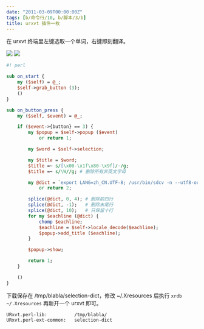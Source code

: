```yaml
---
date: "2011-03-09T00:00:00Z"
tags: [b/命令行/10, b/脚本/3/b]
title: urxvt 插件一枚
---
```


在 urxvt 终端里左键选取一个单词，右键即刻翻译。

![](https://lh4.googleusercontent.com/_oKL9t7fM3TU/TXcdBz2BcPI/AAAAAAAABQY/uIOdYP_TAxs/selection-dict-1.png)
![](https://lh3.googleusercontent.com/_oKL9t7fM3TU/TXcdB6vwUTI/AAAAAAAABQU/ngLXf0LsS24/selection-dict-3.png)

```perl
#! perl

sub on_start {
    my ($self) = @_;
    $self->grab_button (3);
    ()
}

sub on_button_press {
    my ($self, $event) = @_;

    if ($event->{button} == 3) {
        my $popup = $self->popup ($event)
            or return 1;

        my $word = $self->selection;

        my $title = $word;
        $title =~ s/[\x00-\x1f\x80-\x9f]/·/g;
        $title =~ s/\W//g; # 删除所有非英文字母

        my @dict = `export LANG=zh_CN.UTF-8; /usr/bin/sdcv -n --utf8-output -u 'XDICT英汉辞典' "$title"`
            or return 2;

        splice(@dict, 0, 4); # 删除前四行
        splice(@dict, -1);   # 删除末尾行
        splice(@dict, 10);   # 只保留十行
        for my $eachline (@dict) {
            chomp $eachline;
            $eachline = $self->locale_decode($eachline);
            $popup->add_title ($eachline);
        }

        $popup->show;

        return 1;
    }

    ()
}
```

下载保存在 /tmp/blabla/selection-dict，修改 ~/.Xresources 后执行 `xrdb ~/.Xresources` 再新开一个 urxvt 即可。

    URxvt.perl-lib:          /tmp/blabla/  
    URxvt.perl-ext-common:   selection-dict
